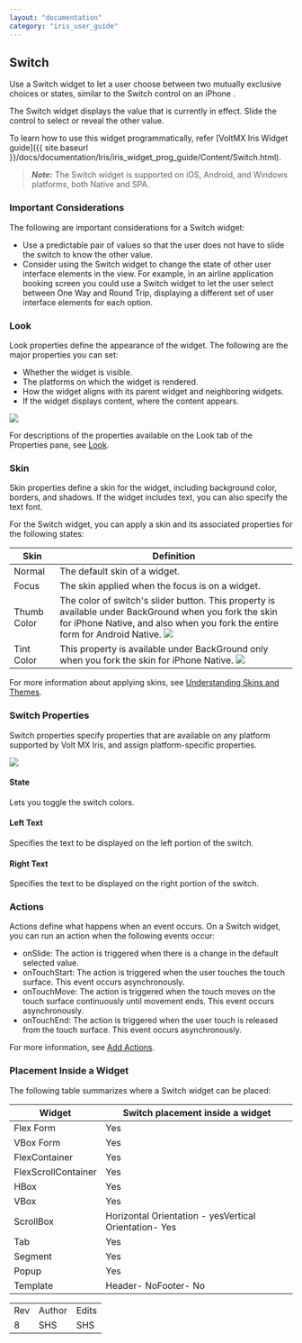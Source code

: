 ```yaml
---
layout: "documentation"
category: "iris_user_guide"
---
```

                           


Switch
------

Use a Switch widget to let a user choose between two mutually exclusive choices or states, similar to the Switch control on an iPhone .

The Switch widget displays the value that is currently in effect. Slide the control to select or reveal the other value.

To learn how to use this widget programmatically, refer [VoltMX Iris Widget guide]({{ site.baseurl }}/docs/documentation/Iris/iris_widget_prog_guide/Content/Switch.html).

> **_Note:_** The Switch widget is supported on iOS, Android, and Windows platforms, both Native and SPA.

### Important Considerations

The following are important considerations for a Switch widget:

*   Use a predictable pair of values so that the user does not have to slide the switch to know the other value.
*   Consider using the Switch widget to change the state of other user interface elements in the view. For example, in an airline application booking screen you could use a Switch widget to let the user select between One Way and Round Trip, displaying a different set of user interface elements for each option.

### Look

Look properties define the appearance of the widget. The following are the major properties you can set:

*   Whether the widget is visible.
*   The platforms on which the widget is rendered.
*   How the widget aligns with its parent widget and neighboring widgets.
*   If the widget displays content, where the content appears.

![](Resources/Images/switch_look.png)

For descriptions of the properties available on the Look tab of the Properties pane, see [Look](Look.html#Flex).

### Skin

Skin properties define a skin for the widget, including background color, borders, and shadows. If the widget includes text, you can also specify the text font.

For the Switch widget, you can apply a skin and its associated properties for the following states:

  
| Skin | Definition |
| --- | --- |
| Normal | The default skin of a widget. |
| Focus | The skin applied when the focus is on a widget. |
| Thumb Color | The color of switch's slider button. This property is available under BackGround when you fork the skin for iPhone Native, and also when you fork the entire form for Android Native. ![](Resources/Images/image30_CRR.png) |
| Tint Color | This property is available under BackGround only when you fork the skin for iPhone Native. ![](Resources/Images/image31_CRR.png) |

For more information about applying skins, see [Understanding Skins and Themes](Customizing_the_Look_and_Feel_with_Skins.html).

### Switch Properties

Switch properties specify properties that are available on any platform supported by Volt MX Iris, and assign platform-specific properties.

![](Resources/Images/switch.png)

#### State

Lets you toggle the switch colors.

#### Left Text

Specifies the text to be displayed on the left portion of the switch.

#### Right Text

Specifies the text to be displayed on the right portion of the switch.

### Actions

Actions define what happens when an event occurs. On a Switch widget, you can run an action when the following events occur:

*   onSlide: The action is triggered when there is a change in the default selected value.
*   onTouchStart: The action is triggered when the user touches the touch surface. This event occurs asynchronously.
*   onTouchMove: The action is triggered when the touch moves on the touch surface continuously until movement ends. This event occurs asynchronously.
*   onTouchEnd: The action is triggered when the user touch is released from the touch surface. This event occurs asynchronously.

For more information, see [Add Actions](working_with_Action_Editor.html).

### Placement Inside a Widget

The following table summarizes where a Switch widget can be placed:

  
| Widget | Switch placement inside a widget |
| --- | --- |
| Flex Form | Yes |
| VBox Form | Yes |
| FlexContainer | Yes |
| FlexScrollContainer | Yes |
| HBox | Yes |
| VBox | Yes |
| ScrollBox | Horizontal Orientation - yesVertical Orientation- Yes |
| Tab | Yes |
| Segment | Yes |
| Popup | Yes |
| Template  | Header- NoFooter- No |

<table style="margin-left: 0;margin-right: auto;mc-table-style: url('Resources/TableStyles/RevisionTable.css');" class="TableStyle-RevisionTable" cellspacing="0" data-mc-conditions="Default.HTML5 Only"><colgroup><col class="TableStyle-RevisionTable-Column-Column1" style="width: 42px;"> <col class="TableStyle-RevisionTable-Column-Column1"> <col class="TableStyle-RevisionTable-Column-Column1"></colgroup><tbody><tr class="TableStyle-RevisionTable-Body-Body1"><td class="TableStyle-RevisionTable-BodyE-Column1-Body1" data-mc-conditions="Default.HTML5 Only,Default.Iris7-1,Default.Iris7-1-1,Default.Iris7-2">Rev</td><td class="TableStyle-RevisionTable-BodyE-Column1-Body1" data-mc-conditions="Default.HTML5 Only,Default.Iris7-1,Default.Iris7-1-1,Default.Iris7-2">Author</td><td class="TableStyle-RevisionTable-BodyD-Column1-Body1" data-mc-conditions="Default.HTML5 Only,Default.Iris7-1,Default.Iris7-1-1,Default.Iris7-2">Edits</td></tr><tr class="TableStyle-RevisionTable-Body-Body1"><td class="TableStyle-RevisionTable-BodyB-Column1-Body1" data-mc-conditions="Default.HTML5 Only,Default.Iris7-1,Default.Iris7-1-1,Default.Iris7-2">8</td><td class="TableStyle-RevisionTable-BodyB-Column1-Body1" data-mc-conditions="Default.HTML5 Only,Default.Iris7-1,Default.Iris7-1-1,Default.Iris7-2">SHS</td><td class="TableStyle-RevisionTable-BodyA-Column1-Body1" data-mc-conditions="Default.HTML5 Only,Default.Iris7-1,Default.Iris7-1-1,Default.Iris7-2">SHS</td></tr></tbody></table>
